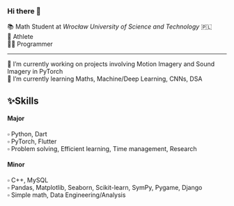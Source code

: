 ### Hi there 👋

  📚 Math Student at <i>Wrocław University of Science and Technology</i> 🇵🇱 <br>
  💪 Athlete <br>
  👨‍💻 Programmer <br>

<hr>
  🔭 I’m currently working on projects involving Motion Imagery and Sound Imagery in PyTorch <br>
  🌱 I’m currently learning Maths, Machine/Deep Learning, CNNs, DSA <br>

<h2>✨Skills</h2>

<h4>Major</h4>
▫️ Python, Dart <br>
▫️ PyTorch, Flutter <br>
▫️ Problem solving, Efficient learning, Time management, Research <br>

<h4>Minor</h4>
▫️ C++, MySQL <br>
▫️ Pandas, Matplotlib, Seaborn, Scikit-learn, SymPy, Pygame, Django <br>
▫️ Simple math, Data Engineering/Analysis <br>

<!--
**kacper-daniel/kacper-daniel** is a ✨ _special_ ✨ repository because its `README.md` (this file) appears on your GitHub profile.

Here are some ideas to get you started:

- 🔭 I’m currently working on ...
- 🌱 I’m currently learning ...
- 👯 I’m looking to collaborate on ...
- 🤔 I’m looking for help with ...
- 💬 Ask me about ...
- 📫 How to reach me: ...
- 😄 Pronouns: ...
- ⚡ Fun fact: ...
-->
